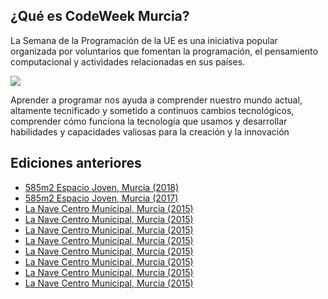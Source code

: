 ## ¿Qué es CodeWeek Murcia?

La Semana de la Programación de la UE es una iniciativa popular organizada por voluntarios que fomentan la programación, el pensamiento computacional y actividades relacionadas en sus países.

![](1.png)

Aprender a programar nos ayuda a comprender nuestro mundo actual, altamente tecnificado y sometido a continuos cambios tecnológicos, comprender cómo funciona la tecnología que usamos y desarrollar habilidades y capacidades valiosas para la creación y la innovación

## Ediciones anteriores

- <a target="_blank" rel="noopener noreferrer" href="https://codeweek.eu/view/141278/club-gratuito-de-programacion-y-robotica">585m2 Espacio Joven, Murcia (2018)</a>
- <a target="_blank" rel="noopener noreferrer" href="https://codeweek.eu/view/141282/club-gratuito-de-programacion-y-robotica">585m2 Espacio Joven, Murcia (2017)</a>
- <a target="_blank" rel="noopener noreferrer" href="https://codeweek.eu/view/4144/aprende-a-programar-videojuegos">La Nave Centro Municipal, Murcia (2015)</a>
- <a target="_blank" rel="noopener noreferrer" href="https://codeweek.eu/view/3668/aprende-a-programar-videojuegos-y-aplicaciones">La Nave Centro Municipal, Murcia (2015)</a>
- <a target="_blank" rel="noopener noreferrer" href="https://codeweek.eu/view/5814/aprende-a-programar-videojuegos-con-frozen">La Nave Centro Municipal, Murcia (2015)</a>
- <a target="_blank" rel="noopener noreferrer" href="https://codeweek.eu/view/4145/aprende-a-programar-aplicaciones">La Nave Centro Municipal, Murcia (2015)</a>
- <a target="_blank" rel="noopener noreferrer" href="https://codeweek.eu/view/5815/aprende-a-programar-paginas-web">La Nave Centro Municipal, Murcia (2015)</a>
- <a target="_blank" rel="noopener noreferrer" href="https://codeweek.eu/view/4146/juega-y-programa-un-juego-en-3d">La Nave Centro Municipal, Murcia (2015)</a>
- <a target="_blank" rel="noopener noreferrer" href="https://codeweek.eu/view/4147/maraton-descubre-la-programacion-y-coderdojo-murcia">La Nave Centro Municipal, Murcia (2015)</a>
- <a target="_blank" rel="noopener noreferrer" href="https://codeweek.eu/view/5811/coderdojo-murcia">La Nave Centro Municipal, Murcia (2015)</a>
